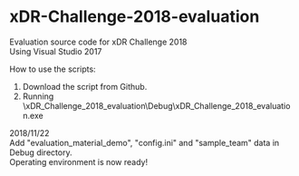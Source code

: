 # xDR-Challenge-2018-evaluation
Evaluation source code for xDR Challenge 2018  
Using Visual Studio 2017  
  
How to use the scripts: 
1. Download the script from Github.  
2. Running \xDR_Challenge_2018_evaluation\Debug\xDR_Challenge_2018_evaluation.exe  
  
  
2018/11/22  
Add "evaluation_material_demo", "config.ini" and "sample_team" data in Debug directory.  
Operating environment is now ready!
